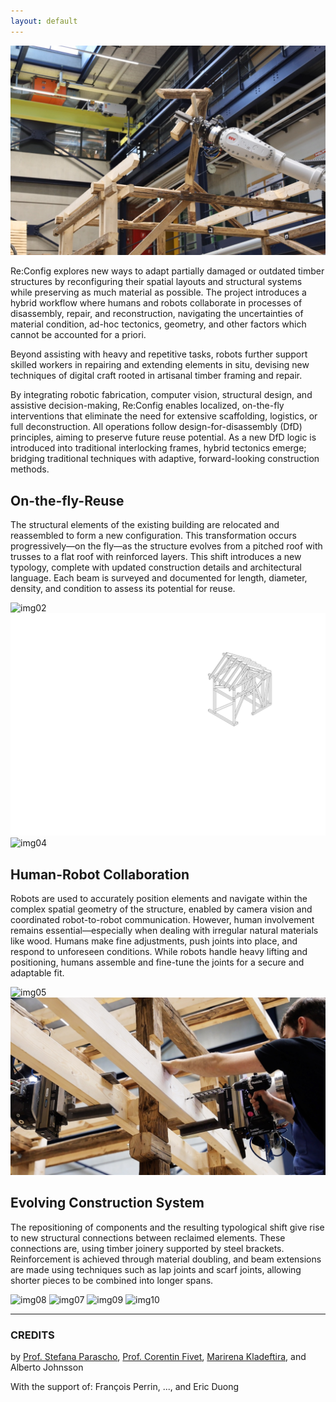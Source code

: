 ```yaml
---
layout: default
---
```


![img01](/assets/img/fig1.jpeg)

Re:Config explores new ways to adapt partially damaged or outdated timber structures by reconfiguring their spatial layouts and structural systems while preserving as much material as possible. The project introduces a hybrid workflow where humans and robots collaborate in processes of disassembly, repair, and reconstruction, navigating the uncertainties of material condition, ad-hoc tectonics, geometry, and other factors which cannot be accounted for a priori.

Beyond assisting with heavy and repetitive tasks, robots further support skilled workers in repairing and extending elements in situ, devising new techniques of digital craft rooted in artisanal timber framing and repair.

By integrating robotic fabrication, computer vision, structural design, and assistive decision-making, Re:Config enables localized, on-the-fly interventions that eliminate the need for extensive scaffolding, logistics, or full deconstruction. All operations follow design-for-disassembly (DfD) principles, aiming to preserve future reuse potential. As a new DfD logic is introduced into traditional interlocking frames, hybrid tectonics emerge; bridging traditional techniques with adaptive, forward-looking construction methods.

## On-the-fly-Reuse

The structural elements of the existing building are relocated and reassembled to form a new configuration. This transformation occurs progressively—on the fly—as the structure evolves from a pitched roof with trusses to a flat roof with reinforced layers. This shift introduces a new typology, complete with updated construction details and architectural language. Each beam is surveyed and documented for length, diameter, density, and condition to assess its potential for reuse.

![img02](/assets/img/image_2.jpg)
![img03](/assets/img/image_3.gif)
![img04](/assets/img/image_4.jpg)

## Human-Robot Collaboration

Robots are used to accurately position elements and navigate within the complex spatial geometry of the structure, enabled by camera vision and coordinated robot-to-robot communication. However, human involvement remains essential—especially when dealing with irregular natural materials like wood. Humans make fine adjustments, push joints into place, and respond to unforeseen conditions. While robots handle heavy lifting and positioning, humans assemble and fine-tune the joints for a secure and adaptable fit.

![img05](/assets/img/image_9_b.jpg)
![img06](/assets/img/image_5.jpg)

## Evolving Construction System

The repositioning of components and the resulting typological shift give rise to new structural connections between reclaimed elements. These connections are, using timber joinery supported by steel brackets. Reinforcement is achieved through material doubling, and beam extensions are made using techniques such as lap joints and scarf joints, allowing shorter pieces to be combined into longer spans.

![img08](/assets/img/image_11.JPG)
![img07](/assets/img/image_10.jpg)
![img09](/assets/img/image_15.jpg)
![img10](/assets/img/image_16.JPG)

--------------

### CREDITS

by [Prof. Stefana Parascho](https://www.crclcrclcrcl.org), [Prof. Corentin Fivet](https://www.epfl.ch/labs/sxl/), [Marirena Kladeftira](https://aap.cornell.edu/people/marirena-kladeftira), and Alberto Johnsson

With the support of: François Perrin, ..., and Eric Duong